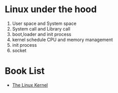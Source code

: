 Linux under the hood
====================

1. User space and System space
2. System call and Library call
3. boot,loader and init process
4. kernel schedule CPU and memory management
5. init process 
6. socket



# Book List

- [The Linux Kernel](http://tldp.org/LDP/tlk/tlk.html)
